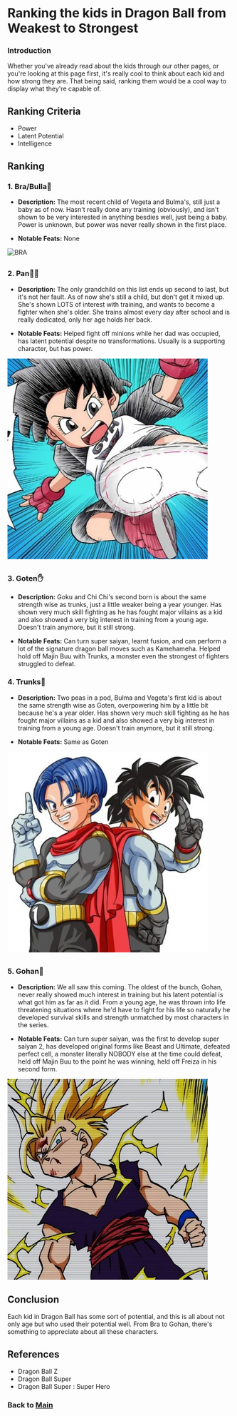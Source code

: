 # Ranking the kids in Dragon Ball from Weakest to Strongest

### Introduction
Whether you've already read about the kids through our other pages, or you're looking at this page first, it's really cool to think about each kid and how strong they are. That being said, ranking them would be a cool way to display what they're capable of.

## Ranking Criteria
- Power
- Latent Potential
- Intelligence 

## Ranking

### 1. **Bra/Bulla**👶

- **Description:** The most recent child of Vegeta and Bulma's, still just a baby as of now. Hasn't really done any training (obviously), and isn't shown to be very interested in anything besdies well, just being a baby. Power is unknown, but power was never really shown in the first place.

- **Notable Feats:** None


![BRA](https://github.com/user-attachments/assets/4d96f458-b3bd-4401-b6f6-7fe80c9d490a)
##
### 2. **Pan**🦸‍♀️

- **Description:** The only grandchild on this list ends up second to last, but it's not her fault. As of now she's still a child, but don't get it mixed up. She's shown LOTS of interest with training, and wants to become a fighter when she's older. She trains almost every day after school and is really dedicated, only her age holds her back.

- **Notable Feats:** Helped fight off minions while her dad was occupied, has latent potential despite no transformations. Usually is a supporting character, but has power.

![Image](pan.jpg)
##
### 3. **Goten**✋

- **Description:** Goku and Chi Chi's second born is about the same strength wise as trunks, just a little weaker being a year younger. Has shown very much skill fighting as he has fought major villains as a kid and also showed a very big interest in training from a young age. Doesn't train anymore, but it still strong.

- **Notable Feats:** Can turn super saiyan, learnt fusion, and can perform a lot of the signature dragon ball moves such as Kamehameha. Helped hold off Majin Buu with Trunks, a monster even the strongest of fighters struggled to defeat.


### 4. **Trunks**🤚

- **Description:** Two peas in a pod, Bulma and Vegeta's first kid is about the same strength wise as Goten, overpowering him by a little bit because he's a year older. Has shown very much skill fighting as he has fought major villains as a kid and also showed a very big interest in training from a young age. Doesn't train anymore, but it still strong.

- **Notable Feats:** Same as Goten

![Image](TRUNKSTEN.jpg)
##

### 5. **Gohan**💪

- **Description:** We all saw this coming. The oldest of the bunch, Gohan, never really showed much interest in training but his latent potential is what got him as far as it did. From a young age, he was thrown into life threatening situations where he'd have to fight for his life so naturally he developed survival skills and strength unmatched by most characters in the series.

- **Notable Feats:** Can turn super saiyan, was the first to develop super saiyan 2, has developed original forms like Beast and Ultimate, defeated perfect cell, a monster literally NOBODY else at the time could defeat, held off Majin Buu to the point he was winning, held off Freiza in his second form.

![Image](GOHAN.jpg)

## Conclusion
Each kid in Dragon Ball has some sort of potential, and this is all about not only age but who used their potential well. From Bra to Gohan, there's something to appreciate about all these characters.


## References
- Dragon Ball Z
- Dragon Ball Super
- Dragon Ball Super : Super Hero

### Back to **[Main](mainfile.md)**
